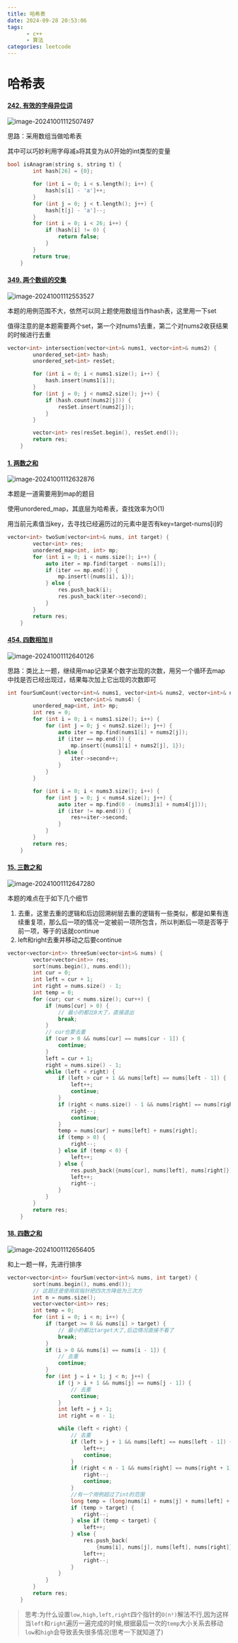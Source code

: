 ```yaml
---
title: 哈希表
date: 2024-09-28 20:53:06
tags: 
      - c++
      - 算法
categories: leetcode
---
```


# 哈希表

#### [242. 有效的字母异位词](https://leetcode.cn/problems/valid-anagram/)

![image-20241001112507497](https://blue-satchel.oss-cn-chengdu.aliyuncs.com/img/202410011125553.png)

思路：采用数组当做哈希表

其中可以巧妙利用字母减`a`将其变为从0开始的int类型的变量

```cpp
bool isAnagram(string s, string t) {
        int hash[26] = {0};

        for (int i = 0; i < s.length(); i++) {
            hash[s[i] - 'a']++;
        }
        for (int j = 0; j < t.length(); j++) {
            hash[t[j] - 'a']--;
        }
        for (int i = 0; i < 26; i++) {
            if (hash[i] != 0) {
                return false;
            }
        }
        return true;
    }
```

#### [349. 两个数组的交集](https://leetcode.cn/problems/intersection-of-two-arrays/)

![image-20241001112553527](https://blue-satchel.oss-cn-chengdu.aliyuncs.com/img/202410011125578.png)

本题的用例范围不大，依然可以同上题使用数组当作hash表，这里用一下set

值得注意的是本题需要两个set，第一个对nums1去重，第二个对nums2收获结果的时候进行去重

```cpp
vector<int> intersection(vector<int>& nums1, vector<int>& nums2) {
        unordered_set<int> hash;
        unordered_set<int> resSet;

        for (int i = 0; i < nums1.size(); i++) {
            hash.insert(nums1[i]);
        }
        for (int j = 0; j < nums2.size(); j++) {
            if (hash.count(nums2[j])) {
                resSet.insert(nums2[j]);
            }
        }

        vector<int> res(resSet.begin(), resSet.end());
        return res;
    }
```

#### [1. 两数之和](https://leetcode.cn/problems/two-sum/)

![image-20241001112632876](https://blue-satchel.oss-cn-chengdu.aliyuncs.com/img/202410011126942.png)

本题是一道需要用到map的题目

使用unordered_map，其底层为哈希表，查找效率为O(1)

用当前元素值当key，去寻找已经遍历过的元素中是否有key=target-nums[i]的

```cpp
vector<int> twoSum(vector<int>& nums, int target) {
        vector<int> res;
        unordered_map<int, int> mp;
        for (int i = 0; i < nums.size(); i++) {
            auto iter = mp.find(target - nums[i]);
            if (iter == mp.end()) {
                mp.insert({nums[i], i});
            } else {
                res.push_back(i);
                res.push_back(iter->second);
            }
        }
        return res;
    }
```

#### [454. 四数相加 II](https://leetcode.cn/problems/4sum-ii/)

![image-20241001112640126](https://blue-satchel.oss-cn-chengdu.aliyuncs.com/img/202410011126182.png)

思路：类比上一题，继续用map记录某个数字出现的次数，用另一个循环去map中找是否已经出现过，结果每次加上它出现的次数即可

```cpp
int fourSumCount(vector<int>& nums1, vector<int>& nums2, vector<int>& nums3,
                     vector<int>& nums4) {
        unordered_map<int, int> mp;
        int res = 0;
        for (int i = 0; i < nums1.size(); i++) {
            for (int j = 0; j < nums2.size(); j++) {
                auto iter = mp.find(nums1[i] + nums2[j]);
                if (iter == mp.end()) {
                    mp.insert({nums1[i] + nums2[j], 1});
                } else {
                    iter->second++;
                }
            }
        }

        for (int i = 0; i < nums3.size(); i++) {
            for (int j = 0; j < nums4.size(); j++) {
                auto iter = mp.find(0 - (nums3[i] + nums4[j]));
                if (iter != mp.end()) {
                    res+=iter->second;
                }
            }
        }
        return res;
    }
```

#### [15. 三数之和](https://leetcode.cn/problems/3sum/)

![image-20241001112647280](https://blue-satchel.oss-cn-chengdu.aliyuncs.com/img/202410011126359.png)

本题的难点在于如下几个细节

1. 去重，这里去重的逻辑和后边回溯树层去重的逻辑有一些类似，都是如果有连续重复项，那么后一项的情况一定被前一项所包含，所以判断后一项是否等于前一项，等于的话就continue
2. left和right去重并移动之后要continue

```cpp
vector<vector<int>> threeSum(vector<int>& nums) {
        vector<vector<int>> res;
        sort(nums.begin(), nums.end());
        int cur = 0;
        int left = cur + 1;
        int right = nums.size() - 1;
        int temp = 0;
        for (cur; cur < nums.size(); cur++) {
            if (nums[cur] > 0) {
                // 最小的都比0大了，直接退出
                break;
            }
            // cur也要去重
            if (cur > 0 && nums[cur] == nums[cur - 1]) {
                continue;
            }
            left = cur + 1;
            right = nums.size() - 1;
            while (left < right) {
                if (left > cur + 1 && nums[left] == nums[left - 1]) {
                    left++;
                    continue;
                }
                if (right < nums.size() - 1 && nums[right] == nums[right + 1]) {
                    right--;
                    continue;
                }
                temp = nums[cur] + nums[left] + nums[right];
                if (temp > 0) {
                    right--;
                } else if (temp < 0) {
                    left++;
                } else {
                    res.push_back({nums[cur], nums[left], nums[right]});
                    left++;
                    right--;
                }
            }
        }
        return res;
    }
```



#### [18. 四数之和](https://leetcode.cn/problems/4sum/)

![image-20241001112656405](https://blue-satchel.oss-cn-chengdu.aliyuncs.com/img/202410011126473.png)

和上一题一样，先进行排序

```cpp
vector<vector<int>> fourSum(vector<int>& nums, int target) {
        sort(nums.begin(), nums.end());
        // 这题还是使用双指针把四次方降低为三次方
        int n = nums.size();
        vector<vector<int>> res;
        int temp = 0;
        for (int i = 0; i < n; i++) {
            if (target >= 0 && nums[i] > target) {
                // 最小的都比target大了,后边情况直接不看了
                break;
            }
            if (i > 0 && nums[i] == nums[i - 1]) {
                // 去重
                continue;
            }
            for (int j = i + 1; j < n; j++) {
                if (j > i + 1 && nums[j] == nums[j - 1]) {
                    // 去重
                    continue;
                }
                int left = j + 1;
                int right = n - 1;

                while (left < right) {
                    // 去重
                    if (left > j + 1 && nums[left] == nums[left - 1]) {
                        left++;
                        continue;
                    }
                    if (right < n - 1 && nums[right] == nums[right + 1]) {
                        right--;
                        continue;
                    }
                    //有一个用例超过了int的范围
                    long temp = (long)nums[i] + nums[j] + nums[left] + nums[right];
                    if (temp > target) {
                        right--;
                    } else if (temp < target) {
                        left++;
                    } else {
                        res.push_back(
                            {nums[i], nums[j], nums[left], nums[right]});
                        left++;
                        right--;
                    }
                }
            }
        }
        return res;
    }
```

> 思考:为什么设置`low,high,left,right`四个指针的`O(n²)`解法不行,因为这样当`left`和`right`遍历一遍完成的时候,根据最后一次的`temp`大小关系去移动`low`和`high`会导致丢失很多情况(思考一下就知道了)
